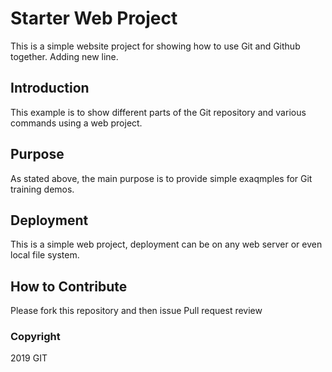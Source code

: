 # Starter Web Project

This is a simple website project for showing how to use Git and Github together.
Adding new line.

## Introduction

This example is to show different parts of the Git repository and various commands using a web project.

## Purpose

As stated above, the main purpose is to provide simple exaqmples for Git training demos.

## Deployment

This is a simple web project, deployment can be on any web server or even local file system.

## How to Contribute

Please fork this repository and then issue Pull request review

### Copyright

2019 GIT